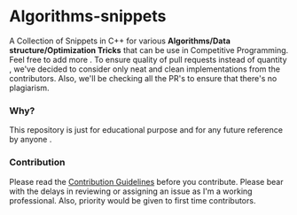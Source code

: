 # Algorithms-snippets

A Collection of Snippets in C++ for various **Algorithms/Data structure/Optimization Tricks** that can be use in Competitive Programming. Feel free to add more . To ensure quality of pull requests instead of quantity , we've decided to consider only neat and clean implementations from the contributors. Also, we'll be checking all the PR's to ensure that there's no plagiarism.

### Why?
This repository is just for educational purpose and for any future reference by anyone . 

### Contribution
Please read the [Contribution Guidelines](./CONTRIBUTING.md) before you contribute.
Please bear with the delays in reviewing or assigning an issue as I'm a working professional. Also, priority would be given to first time contributors.
